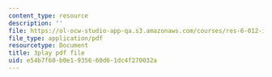 ```yaml
---
content_type: resource
description: ''
file: https://ol-ocw-studio-app-qa.s3.amazonaws.com/courses/res-6-012-introduction-to-probability-spring-2018/e54b7f60b0e1935660d61dc4f270032a_Kycmb2IwV-Y.pdf
file_type: application/pdf
resourcetype: Document
title: 3play pdf file
uid: e54b7f60-b0e1-9356-60d6-1dc4f270032a
---
```


